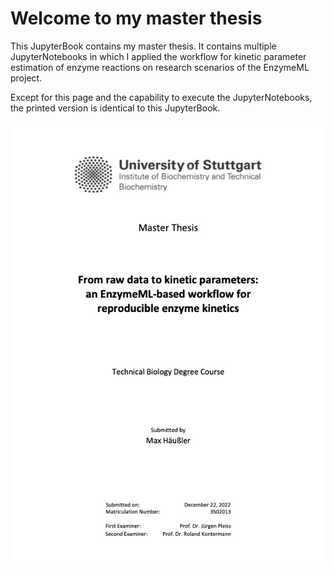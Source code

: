 # Welcome to my master thesis

This JupyterBook contains my master thesis. It contains multiple JupyterNotebooks in which I applied the workflow for kinetic parameter estimation of enzyme reactions on research scenarios of the EnzymeML project.

Except for this page and the capability to execute the JupyterNotebooks, the printed version is identical to this JupyterBook.

![cover](../book/images/cover_master_thesis.jpg)
